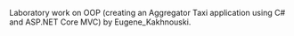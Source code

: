Laboratory work on OOP (creating an Aggregator Taxi application using C# and ASP.NET Core MVC) by Eugene_Kakhnouski.
